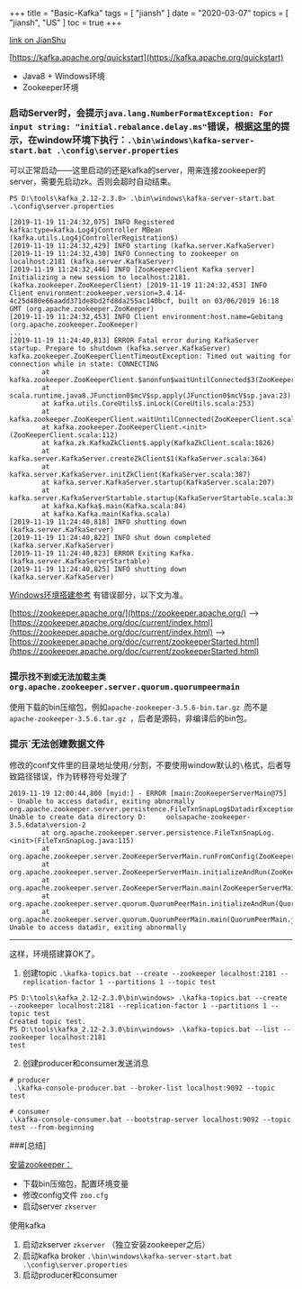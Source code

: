 +++
title = "Basic-Kafka"
tags = [
    "jiansh"
]
date = "2020-03-07"
topics = [
    "jiansh",
    "US"
]
toc = true
+++



[link on JianShu](https://www.jianshu.com/p/fbaaa7fe7f62)

[https://kafka.apache.org/quickstart](https://kafka.apache.org/quickstart)

- Java8 + Windows环境 
- Zookeeper环境

### 启动Server时，会提示`java.lang.NumberFormatException: For input string: "initial.rebalance.delay.ms"`错误，根据[这里](https://stackoverflow.com/a/57513323/1087122)的提示，在window环境下执行：`.\bin\windows\kafka-server-start.bat .\config\server.properties` 

可以正常启动——这里启动的还是kafka的server，用来连接zookeeper的server，需要先启动zk。否则会超时自动结束。
```
PS D:\tools\kafka_2.12-2.3.0> .\bin\windows\kafka-server-start.bat .\config\server.properties

[2019-11-19 11:24:32,075] INFO Registered kafka:type=kafka.Log4jController MBean (kafka.utils.Log4jControllerRegistration$)
[2019-11-19 11:24:32,429] INFO starting (kafka.server.KafkaServer)
[2019-11-19 11:24:32,430] INFO Connecting to zookeeper on localhost:2181 (kafka.server.KafkaServer)
[2019-11-19 11:24:32,446] INFO [ZooKeeperClient Kafka server] Initializing a new session to localhost:2181. (kafka.zookeeper.ZooKeeperClient) [2019-11-19 11:24:32,453] INFO Client environment:zookeeper.version=3.4.14-4c25d480e66aadd371de8bd2fd8da255ac140bcf, built on 03/06/2019 16:18 GMT (org.apache.zookeeper.ZooKeeper)
[2019-11-19 11:24:32,453] INFO Client environment:host.name=Gebitang (org.apache.zookeeper.ZooKeeper)
...
[2019-11-19 11:24:40,813] ERROR Fatal error during KafkaServer startup. Prepare to shutdown (kafka.server.KafkaServer)
kafka.zookeeper.ZooKeeperClientTimeoutException: Timed out waiting for connection while in state: CONNECTING
        at kafka.zookeeper.ZooKeeperClient.$anonfun$waitUntilConnected$3(ZooKeeperClient.scala:258)
        at scala.runtime.java8.JFunction0$mcV$sp.apply(JFunction0$mcV$sp.java:23)
        at kafka.utils.CoreUtils$.inLock(CoreUtils.scala:253)
        at kafka.zookeeper.ZooKeeperClient.waitUntilConnected(ZooKeeperClient.scala:254)
        at kafka.zookeeper.ZooKeeperClient.<init>(ZooKeeperClient.scala:112)
        at kafka.zk.KafkaZkClient$.apply(KafkaZkClient.scala:1826)
        at kafka.server.KafkaServer.createZkClient$1(KafkaServer.scala:364)
        at kafka.server.KafkaServer.initZkClient(KafkaServer.scala:387)
        at kafka.server.KafkaServer.startup(KafkaServer.scala:207)
        at kafka.server.KafkaServerStartable.startup(KafkaServerStartable.scala:38)
        at kafka.Kafka$.main(Kafka.scala:84)
        at kafka.Kafka.main(Kafka.scala)
[2019-11-19 11:24:40,818] INFO shutting down (kafka.server.KafkaServer)
[2019-11-19 11:24:40,822] INFO shut down completed (kafka.server.KafkaServer)
[2019-11-19 11:24:40,823] ERROR Exiting Kafka. (kafka.server.KafkaServerStartable)
[2019-11-19 11:24:40,825] INFO shutting down (kafka.server.KafkaServer)
```

[Windows环境搭建参考](https://dzone.com/articles/running-apache-kafka-on-windows-os) 有错误部分，以下文为准。

[https://zookeeper.apache.org/](https://zookeeper.apache.org/) -->[https://zookeeper.apache.org/doc/current/index.html](https://zookeeper.apache.org/doc/current/index.html)
-->[https://zookeeper.apache.org/doc/current/zookeeperStarted.html](https://zookeeper.apache.org/doc/current/zookeeperStarted.html)

### 提示`找不到或无法加载主类 org.apache.zookeeper.server.quorum.quorumpeermain`

使用下载的bin压缩包，例如`apache-zookeeper-3.5.6-bin.tar.gz `而不是 `apache-zookeeper-3.5.6.tar.gz `，后者是源码，非编译后的bin包。

### 提示`无法创建数据文件 

修改的conf文件里的目录地址使用`/`分割，不要使用window默认的`\`格式，后者导致路径错误，作为转移符号处理了

```
2019-11-19 12:00:44,800 [myid:] - ERROR [main:ZooKeeperServerMain@75] - Unable to access datadir, exiting abnormally
org.apache.zookeeper.server.persistence.FileTxnSnapLog$DatadirException: Unable to create data directory D:     oolsapache-zookeeper-3.5.6data\version-2
        at org.apache.zookeeper.server.persistence.FileTxnSnapLog.<init>(FileTxnSnapLog.java:115)
        at org.apache.zookeeper.server.ZooKeeperServerMain.runFromConfig(ZooKeeperServerMain.java:124)
        at org.apache.zookeeper.server.ZooKeeperServerMain.initializeAndRun(ZooKeeperServerMain.java:106)
        at org.apache.zookeeper.server.ZooKeeperServerMain.main(ZooKeeperServerMain.java:64)
        at org.apache.zookeeper.server.quorum.QuorumPeerMain.initializeAndRun(QuorumPeerMain.java:128)
        at org.apache.zookeeper.server.quorum.QuorumPeerMain.main(QuorumPeerMain.java:82)
Unable to access datadir, exiting abnormally
```

---
这样，环境搭建算OK了。

1. 创建topic `.\kafka-topics.bat --create --zookeeper localhost:2181 --replication-factor 1 --partitions 1 --topic test`

```
PS D:\tools\kafka_2.12-2.3.0\bin\windows> .\kafka-topics.bat --create --zookeeper localhost:2181 --replication-factor 1 --partitions 1 --topic test
Created topic test.
PS D:\tools\kafka_2.12-2.3.0\bin\windows> .\kafka-topics.bat --list --zookeeper localhost:2181
test
```

2. 创建producer和consumer发送消息

```
# producer
 .\kafka-console-producer.bat --broker-list localhost:9092 --topic test

# consumer
.\kafka-console-consumer.bat --bootstrap-server localhost:9092 --topic test --from-beginning
```

###[总结]

[安装zookeeper：](https://zookeeper.apache.org/doc/current/zookeeperStarted.html)

- 下载bin压缩包，配置环境变量
- 修改config文件 `zoo.cfg`
- 启动server `zkserver`

使用kafka

1. 启动zkserver  `zkserver` （独立安装zookeeper之后）
2. 启动kafka broker ` .\bin\windows\kafka-server-start.bat .\config\server.properties `
3. 启动producer和consumer
